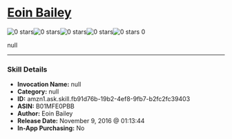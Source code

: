 # [Eoin Bailey](http://alexa.amazon.com/#skills/amzn1.ask.skill.fb91d76b-19b2-4ef8-9fb7-b2fc2fc39403)
![0 stars](../../images/ic_star_border_black_18dp_1x.png)![0 stars](../../images/ic_star_border_black_18dp_1x.png)![0 stars](../../images/ic_star_border_black_18dp_1x.png)![0 stars](../../images/ic_star_border_black_18dp_1x.png)![0 stars](../../images/ic_star_border_black_18dp_1x.png) 0

null

***

### Skill Details

* **Invocation Name:** null
* **Category:** null
* **ID:** amzn1.ask.skill.fb91d76b-19b2-4ef8-9fb7-b2fc2fc39403
* **ASIN:** B01MFE0PBB
* **Author:** Eoin Bailey
* **Release Date:** November 9, 2016 @ 01:13:44
* **In-App Purchasing:** No
